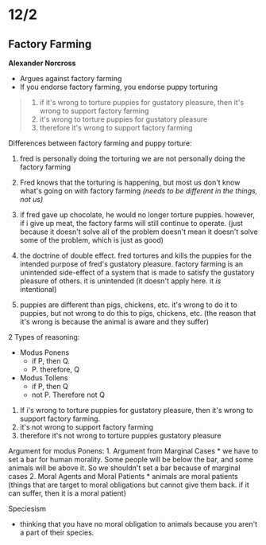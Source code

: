 # 12/2
## Factory Farming

**Alexander Norcross**
- Argues against factory farming
- If you endorse factory farming, you endorse puppy torturing
> 1. if it's wrong to torture puppies for gustatory pleasure, then it's wrong to support factory farming
> 2. it's wrong to torture puppies for gustatory pleasure
> 3. therefore it's wrong to support factory farming

Differences between factory farming and puppy torture:
1. fred is personally doing the torturing we are not personally doing the factory farming

2. Fred knows that the torturing is happening, but most us don't know what's going on with factory farming *(needs to be different in the things, not us)*

3. if fred gave up chocolate, he would no longer torture puppies. however, if i give up meat, the factory farms will still continue to operate. (just because it doesn't solve all of the problem doesn't mean it doesn't solve some of the problem, which is just as good)

4. the doctrine of double effect. fred tortures and kills the puppies for the intended purpose of fred's gustatory pleasure. factory farming is an unintended side-effect of a system that is made to satisfy the gustatory pleasure of others. it is unintended (it doesn't apply here. it *is* intentional)

5. puppies are different than pigs, chickens, etc. it's wrong to do it to puppies, but not wrong to do this to pigs, chickens, etc. (the reason that it's wrong is because the animal is aware and they suffer)

2 Types of reasoning:
- Modus Ponens
    + if P, then Q. 
    + P. therefore, Q
- Modus Tollens
    + if P, then Q
    + not P. Therefore not Q

1. If i's wrong to torture puppies for gustatory pleasure, then it's wrong to support factory farming.
2. it's not wrong to support factory farming
3. therefore it's not wrong to torture puppies gustatory pleasure 

Argument for modus Ponens:
    1. Argument from Marginal Cases
        * we have to set a bar for human morality. Some people will be below the bar, and some animals will be above it. So we shouldn't set a bar because of marginal cases
    2.  Moral Agents and Moral Patients
        * animals are moral patients (things that are target to moral obligations but cannot give them back. if it can suffer, then it is a moral patient)

Speciesism
- thinking that you have no moral obligation to animals because you aren't a part of their species.

